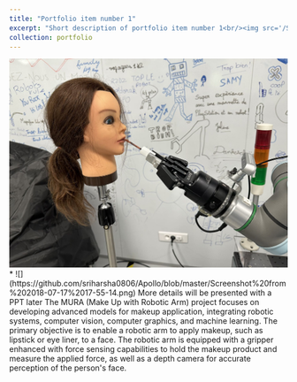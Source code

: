 ```yaml
---
title: "Portfolio item number 1"
excerpt: "Short description of portfolio item number 1<br/><img src='/SichenWeb.github.io/images/500x300.png'>"
collection: portfolio
---
```

<img src='/images/mura/ur5_robot.jpg'>
* ![](https://github.com/sriharsha0806/Apollo/blob/master/Screenshot%20from%202018-07-17%2017-55-14.png)
More details will be presented with a PPT later
The MURA (Make Up with Robotic Arm) project focuses on developing advanced models for makeup application, integrating robotic systems, computer vision, computer graphics, and machine learning. The primary objective is to enable a robotic arm to apply makeup, such as lipstick or eye liner, to a face. The robotic arm is equipped with a gripper enhanced with force sensing capabilities to hold the makeup product and measure the applied force, as well as a depth camera for accurate perception of the person's face. 
